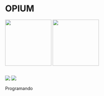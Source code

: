 # OPIUM

<div>
  <img height="150em" src="https://github-readme-stats.vercel.app/api?username=*Matt*&show_icons=true&theme=transparent"/>
  <img height="150em" src="https://github-readme-stats.vercel.app/api/top-langs/?username=Matt *0pium*&layout=compact&langs_count=16&theme=transparent"/>
</div>
  

##
  
<div>
  <a href="https://www.instagram.com/_matt.olv/" target="_blank"><img src="https://img.shields.io/badge/-Instagram-%23E4405F?style=for-the-badge&logo=instagram&logoColor=white" target="_blank"></a>
  <a href="www.linkedin.com/in/matheus-oliveira-graciano" target="_blank"><img src="https://img.shields.io/badge/-LinkedIn-%230077B5?style=for-the-badge&logo=linkedin&logoColor=white" target="_blank"></a>   
</div>
  
Programando
